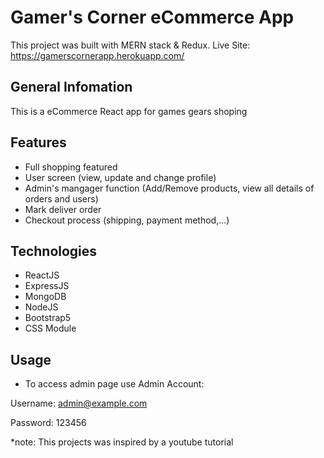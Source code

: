 # Gamer's Corner eCommerce App

This project was built with MERN stack & Redux.
Live Site: https://gamerscornerapp.herokuapp.com/

## General Infomation

This is a eCommerce React app for games gears shoping

## Features

- Full shopping featured
- User screen (view, update and change profile)
- Admin's mangager function (Add/Remove products, view all details of orders and users)
- Mark deliver order
- Checkout process (shipping, payment method,...)

## Technologies

- ReactJS
- ExpressJS
- MongoDB
- NodeJS
- Bootstrap5
- CSS Module

## Usage 

- To access admin page use Admin Account: 

Username: admin@example.com

Password: 123456

*note: This projects was inspired by a youtube tutorial
